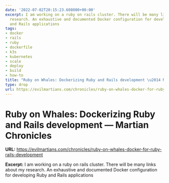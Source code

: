```yaml
---
date: '2022-07-02T20:15:23.608000+00:00'
excerpt: I am working on a ruby on rails cluster. There will be many links about my
  research. An exhaustive and documented Docker configuration for developing Ruby
  and Rails applications
tags:
- docker
- rails
- ruby
- dockerfile
- k3s
- kubernetes
- scale
- deploy
- build
- how-to
title: "Ruby on Whales: Dockerizing Ruby and Rails development \u2014 Martian Chronicles"
type: drop
url: https://evilmartians.com/chronicles/ruby-on-whales-docker-for-ruby-rails-development
---
```


# Ruby on Whales: Dockerizing Ruby and Rails development — Martian Chronicles

**URL:** https://evilmartians.com/chronicles/ruby-on-whales-docker-for-ruby-rails-development

**Excerpt:** I am working on a ruby on rails cluster. There will be many links about my research. An exhaustive and documented Docker configuration for developing Ruby and Rails applications
